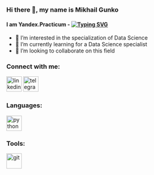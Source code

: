 
<!--
**GMi-s/GMi-s** is a ✨ _special_ ✨ repository because its `README.md` (this file) appears on your GitHub profile.
--->

### Hi there 👋, my name is Mikhail Gunko
#### I am Yandex.Practicum - <a href="https://git.io/typing-svg"><img src="https://readme-typing-svg.herokuapp.com?font=DynaPuff&size=14&height=20&pause=1000&color=3C3EF7&vCenter=true&width=435&lines=Data+Science+Student" alt="Typing SVG" /></a>


- 👀 I’m interested in the specialization of Data Science
- 🌱 I’m currently learning for a Data Science specialist
- 💞️ I’m looking to collaborate on this field



### Connect with me:
[<img src='https://cdn.jsdelivr.net/npm/simple-icons@3.0.1/icons/linkedin.svg' alt='linkedin' height='40'>](https://www.linkedin.com/in/https://www.linkedin.com/in/mikhail-gunko/)  [<img src='https://cdn.jsdelivr.net/npm/simple-icons@3.0.1/icons/telegram.svg' alt='telegram' height='40'>](https://t.me/MGunko)  



### Languages:
 
<a href="https://www.python.org" target="_blank" rel="noreferrer"> <img src="https://raw.githubusercontent.com/daniilshat/daniilshat/2d7eafe5250314b3d422c86b35de062e0f1f5178/icons/python.svg" alt="python" width="40" height="40"/> </a> 


### Tools:

<a href="https://jupyter.org/" target="_blank" rel="noreferrer"> <img src="https://raw.githubusercontent.com/daniilshat/daniilshat/2583381c09497c680369e95dce7e029d93484d94/icons/Jupyter.svg" alt="git" width="40" height="40"/> </a> 

</p>
